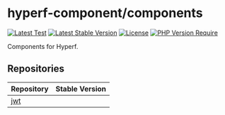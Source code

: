 # hyperf-component/components

[![Latest Test](https://github.com/hyperf-component/components/workflows/tests/badge.svg)](https://github.com/hyperf-component/components/actions) [![Latest Stable Version](https://poser.pugx.org/hyperf-component/components/v)](https://packagist.org/packages/hyperf-component/components) [![License](https://poser.pugx.org/hyperf-component/components/license)](https://packagist.org/packages/hyperf-component/components) [![PHP Version Require](https://poser.pugx.org/hyperf-component/components/require/php)](https://packagist.org/packages/hyperf-component/components)

Components for Hyperf.

## Repositories

|Repository|Stable Version|
|--|--|
|[jwt](https://github.com/hyperf-component/jwt)|||||

